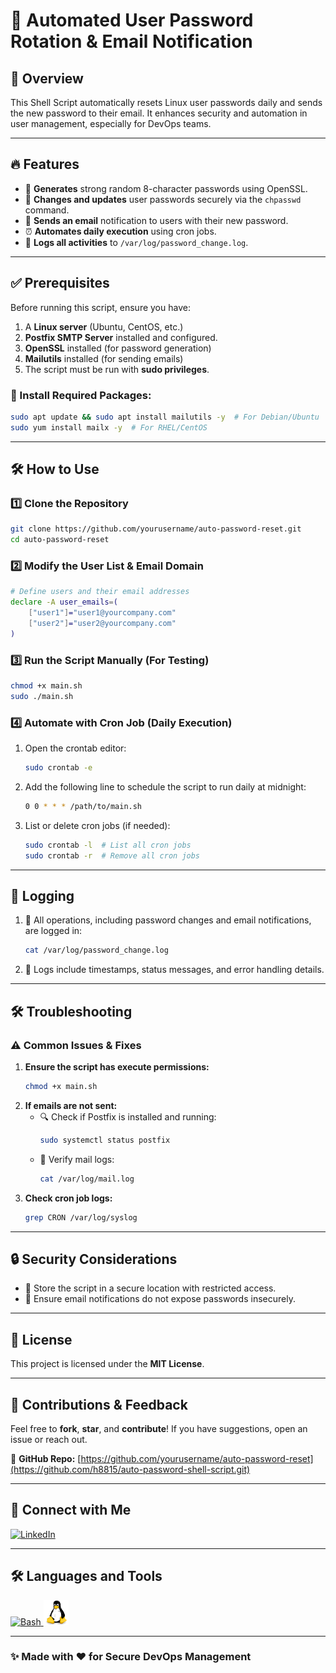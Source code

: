 # 🚀 Automated User Password Rotation & Email Notification

## 📌 Overview
This Shell Script automatically resets Linux user passwords daily and sends the new password to their email. It enhances security and automation in user management, especially for DevOps teams.

---

## 🔥 Features
- 🔑 **Generates** strong random 8-character passwords using OpenSSL.
- 🔄 **Changes and updates** user passwords securely via the `chpasswd` command.
- 📧 **Sends an email** notification to users with their new password.
- ⏰ **Automates daily execution** using cron jobs.
- 📝 **Logs all activities** to `/var/log/password_change.log`.

---

## ✅ Prerequisites
Before running this script, ensure you have:

1. A **Linux server** (Ubuntu, CentOS, etc.)
2. **Postfix SMTP Server** installed and configured.
3. **OpenSSL** installed (for password generation)
4. **Mailutils** installed (for sending emails)
5. The script must be run with **sudo privileges**.

### 📌 Install Required Packages:
```sh
sudo apt update && sudo apt install mailutils -y  # For Debian/Ubuntu
sudo yum install mailx -y  # For RHEL/CentOS
```

---

## 🛠️ How to Use

### 1️⃣ Clone the Repository
```sh
git clone https://github.com/yourusername/auto-password-reset.git
cd auto-password-reset
```

### 2️⃣ Modify the User List & Email Domain
```sh
# Define users and their email addresses
declare -A user_emails=(
    ["user1"]="user1@yourcompany.com"
    ["user2"]="user2@yourcompany.com"
)
```

### 3️⃣ Run the Script Manually (For Testing)
```sh
chmod +x main.sh
sudo ./main.sh
```

### 4️⃣ Automate with Cron Job (Daily Execution)
1. Open the crontab editor:
   ```sh
   sudo crontab -e
   ```
2. Add the following line to schedule the script to run daily at midnight:
   ```sh
   0 0 * * * /path/to/main.sh
   ```
3. List or delete cron jobs (if needed):
   ```sh
   sudo crontab -l  # List all cron jobs
   sudo crontab -r  # Remove all cron jobs
   ```

---

## 📜 Logging
1. 📝 All operations, including password changes and email notifications, are logged in:
   ```sh
   cat /var/log/password_change.log
   ```
2. 📌 Logs include timestamps, status messages, and error handling details.

---

## 🛠 Troubleshooting

### ⚠️ Common Issues & Fixes
1. **Ensure the script has execute permissions:**
   ```sh
   chmod +x main.sh
   ```
2. **If emails are not sent:**
   - 🔍 Check if Postfix is installed and running:
     ```sh
     sudo systemctl status postfix
     ```
   - 📨 Verify mail logs:
     ```sh
     cat /var/log/mail.log
     ```
3. **Check cron job logs:**
   ```sh
   grep CRON /var/log/syslog
   ```

---

## 🔒 Security Considerations
- 🔐 Store the script in a secure location with restricted access.
- 🚨 Ensure email notifications do not expose passwords insecurely.

---

## 📜 License

This project is licensed under the **MIT License**.

---

## 📩 Contributions **& Feedback**

Feel free to **fork**, **star**, and **contribute**! If you have suggestions, open an issue or reach out.

🔗 **GitHub Repo:** [https://github.com/yourusername/auto-password-reset](https://github.com/h8815/auto-password-shell-script.git)

---

## 🔗 Connect with Me
<a href="https://www.linkedin.com/in/himanshu-solanki81815" target="_blank">
  <img src="https://raw.githubusercontent.com/rahuldkjain/github-profile-readme-generator/master/src/images/icons/Social/linked-in-alt.svg" alt="LinkedIn" width="24" height="24"/>
</a>

---

## 🛠 Languages and Tools
<p align="left"> 
  <a href="https://www.gnu.org/software/bash/" target="_blank"> 
    <img src="https://www.vectorlogo.zone/logos/gnu_bash/gnu_bash-icon.svg" alt="Bash" width="40" height="40"/> 
  </a> 
  <a href="https://www.linux.org/" target="_blank"> 
    <img src="https://raw.githubusercontent.com/devicons/devicon/master/icons/linux/linux-original.svg" alt="Linux" width="40" height="40"/> 
  </a> 
</p>

---
### ✨ **Made with ❤️ for Secure DevOps Management**




